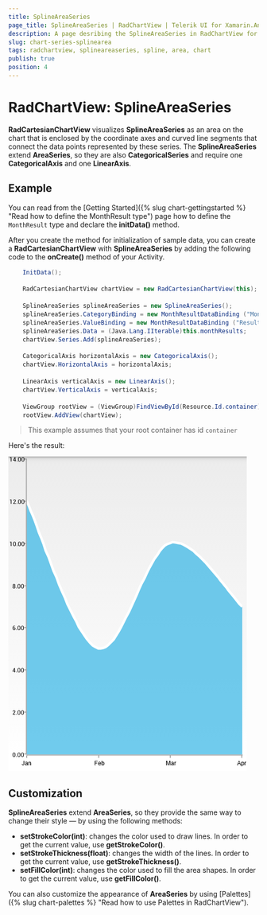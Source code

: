 ```yaml
---
title: SplineAreaSeries
page_title: SplineAreaSeries | RadChartView | Telerik UI for Xamarin.Android Documentation
description: A page desribing the SplineAreaSeries in RadChartView for Android. This article explains the most important things you need to know before using SplineAreaSeries.
slug: chart-series-splinearea
tags: radchartview, splineareaseries, spline, area, chart
publish: true
position: 4
---
```


# RadChartView: SplineAreaSeries

**RadCartesianChartView** visualizes **SplineAreaSeries** as an area on the chart that is enclosed by the coordinate axes and curved line segments that connect the data points represented by these series. The **SplineAreaSeries** extend **AreaSeries**, so they are also **CategoricalSeries** and require one **CategoricalAxis** and one **LinearAxis**.

## Example

You can read from the [Getting Started]({% slug chart-gettingstarted %} "Read how to define the MonthResult type") page how to define the `MonthResult` type and declare the **initData()** method.

After you create the method for initialization of sample data, you can create a **RadCartesianChartView** with **SplineAreaSeries** by adding the following code to the **onCreate()** method of your Activity.


```C#
	InitData();

	RadCartesianChartView chartView = new RadCartesianChartView(this);

	SplineAreaSeries splineAreaSeries = new SplineAreaSeries();
	splineAreaSeries.CategoryBinding = new MonthResultDataBinding ("Month");
	splineAreaSeries.ValueBinding = new MonthResultDataBinding ("Result");
	splineAreaSeries.Data = (Java.Lang.IIterable)this.monthResults;
	chartView.Series.Add(splineAreaSeries);

	CategoricalAxis horizontalAxis = new CategoricalAxis();
	chartView.HorizontalAxis = horizontalAxis;

	LinearAxis verticalAxis = new LinearAxis();
	chartView.VerticalAxis = verticalAxis;

	ViewGroup rootView = (ViewGroup)FindViewById(Resource.Id.container);
	rootView.AddView(chartView);
```

> This example assumes that your root container has id `container`

Here's the result:

![TelerikUI-Chart-Series-SplineArea](images/chart-series-splinearea-1.png "Demo of Cartesian chart with SplineAreaSeries.")

## Customization

**SplineAreaSeries** extend **AreaSeries**, so they provide the same way to change their style &mdash; by using the following methods:

* **setStrokeColor(int)**: changes the color used to draw lines. In order to get the current value, use **getStrokeColor()**.
* **setStrokeThickness(float)**: changes the width of the lines. In order to get the current value, use **getStrokeThickness()**.
* **setFillColor(int)**: changes the color used to fill the area shapes. In order to get the current value, use **getFillColor()**.

You can also customize the appearance of **AreaSeries** by using [Palettes]({% slug chart-palettes %} "Read how to use Palettes in RadChartView").
